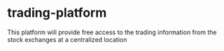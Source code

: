 # trading-platform
This platform will provide free access to the trading information from the stock exchanges at a centralized location

